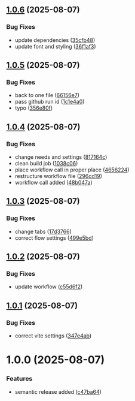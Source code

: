 ## [1.0.6](https://github.com/gkalian/site-gkalian/compare/v1.0.5...v1.0.6) (2025-08-07)


### Bug Fixes

* update dependencies ([35cfb48](https://github.com/gkalian/site-gkalian/commit/35cfb484dd734197b0d06395a1abe700569867e5))
* update font and styling ([36f1af3](https://github.com/gkalian/site-gkalian/commit/36f1af3946f1f2fe378eba8fe7ac9d4d946bd897))

## [1.0.5](https://github.com/gkalian/site-gkalian/compare/v1.0.4...v1.0.5) (2025-08-07)


### Bug Fixes

* back to one file ([66156e7](https://github.com/gkalian/site-gkalian/commit/66156e787ef2e3a020ab8ffa54fa07ad5c452927))
* pass github run id ([1c1e4a0](https://github.com/gkalian/site-gkalian/commit/1c1e4a0a6c0116dcdbfca190d506a6a6ee0ad8c0))
* typo ([356e80f](https://github.com/gkalian/site-gkalian/commit/356e80ff904bf5dde20cae963d751d197c6bf178))

## [1.0.4](https://github.com/gkalian/site-gkalian/compare/v1.0.3...v1.0.4) (2025-08-07)


### Bug Fixes

* change needs and settings ([817164c](https://github.com/gkalian/site-gkalian/commit/817164c620ead4474e4007519b385675e61837b9))
* clean build job ([1038c06](https://github.com/gkalian/site-gkalian/commit/1038c06a22eade4a358176c5e6928af4235945e4))
* place workflow call in proper place ([4656224](https://github.com/gkalian/site-gkalian/commit/4656224b065fbd69c742e04f43e87edb5aec4ace))
* restructure workflow file ([296cd19](https://github.com/gkalian/site-gkalian/commit/296cd19535048192495699961ccaf3785ef2e164))
* workflow call added ([48b047a](https://github.com/gkalian/site-gkalian/commit/48b047ace286b8ffe5c9a6ef5681b07d06919ee6))

## [1.0.3](https://github.com/gkalian/site-gkalian/compare/v1.0.2...v1.0.3) (2025-08-07)


### Bug Fixes

* change tabs ([17d3766](https://github.com/gkalian/site-gkalian/commit/17d3766d95c59d69d1c086b8857c049fd82921c9))
* correct flow settings ([499e5bd](https://github.com/gkalian/site-gkalian/commit/499e5bd8bc3eee92e19a8c2aabfb64b3582d89ba))

## [1.0.2](https://github.com/gkalian/site-gkalian/compare/v1.0.1...v1.0.2) (2025-08-07)


### Bug Fixes

* update workflow ([c55d6f2](https://github.com/gkalian/site-gkalian/commit/c55d6f2b527290913acd5de21baf7ef45a591a9e))

## [1.0.1](https://github.com/gkalian/site-gkalian/compare/v1.0.0...v1.0.1) (2025-08-07)


### Bug Fixes

* correct vite settings ([347e4ab](https://github.com/gkalian/site-gkalian/commit/347e4ab47a461453826e5baf4982d05ad3bda6a1))

# 1.0.0 (2025-08-07)


### Features

* semantic release added ([c47ba64](https://github.com/gkalian/site-gkalian/commit/c47ba64bf43de3c30084b2a772490677b00c5037))
